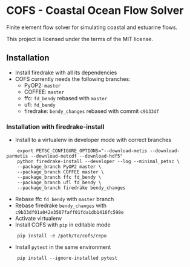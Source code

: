 # COFS - Coastal Ocean Flow Solver

Finite element flow solver for simulating coastal and estuarine flows.

This project is licensed under the terms of the MIT license.

## Installation

- Install firedrake with all its dependencies
- COFS currently needs the following branches:
    - PyOP2: `master`
    - COFFEE: `master`
    - ffc: `fd_bendy` rebased with `master`
    - ufl: `fd_bendy`
    - firedrake: `bendy_changes` rebased with commit `c9b33df`

### Installation with firedrake-install

- Install to a virtualenv in developer mode with correct branches

```
    export PETSC_CONFIGURE_OPTIONS="--download-metis --download-parmetis --download-netcdf --download-hdf5"
    python firedrake-install --developer --log --minimal_petsc \
    --package_branch PyOP2 master \
    --package_branch COFFEE master \
    --package_branch ffc fd_bendy \
    --package_branch ufl fd_bendy \
    --package_branch firedrake bendy_changes
```

- Rebase ffc `fd_bendy` with `master` branch
- Rebase firedrake `bendy_changes` with `c9b33df01a042e3507faff01fda1db1416fc598e`
- Activate virtualenv
- Install COFS with `pip` in editable mode

```
    pip install -e /path/to/cofs/repo
```

- Install `pytest` in the same environment

```
    pip install --ignore-installed pytest
```
